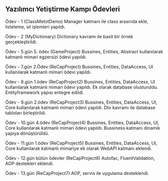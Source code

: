 ## Yazılımcı Yetiştirme Kampı Ödevleri

Ödev - 1 (ClassMetotDemo)
Manager katmanı ile class arasında ekle, listeleme, sil işlemleri yapıldı.

Ödev - 2 (MyDictionary)
Dictionary kavramı ile basit bir örnek gerçekleştirildi.


Ödev - 5.gün 5. ödev (GameProject)
Bussines, Entities, Abstract kullanılarak katmanlı mimari egzersizi ödevi yapıldı.

Ödev - 7.gün 2.Ödev (ReCapProject)
Bussines, Entities, DataAccess, UI kullanılarak katmanlı mimari ödevi yapıldı.

Ödev - 8.gün 1.ödev (ReCapProject2)
Bussines, Entities, DataAccess, UI kullanılarak katmanlı mimari ödevi yapıldı. Ek olarak database olusturuldu. Entityframework yapısı entegre edildi.

Ödev - 9.gün 2.ödev (ReCapProject3)
Bussines, Entities, DataAccess, UI, Core kullanılarak katmanlı mimari ödevi yapıldı. Dto kavramı ile database tabloları birleştirildi. 

Ödev - 10.gün 4.ödev (ReCapProject4)
Bussines, Entities, DataAccess, UI, Core kullanılarak katmanlı mimari ödevi yapıldı. Bussiness katmanı dinamik yapıya dönüştürüldü.

Ödev - 11.gün 1.ödev (ReCapProject5)
Bussines, Entities, DataAccess, UI, Core kullanılarak katmanlı mimariye ek olarak WebAPI katmanı eklendi.

Ödev - 12.gün bütün ödevler (ReCapProject6)
Autofac, FluentValidation, AOP destekleri eklendi.

Ödev - 13.gün  (ReCapProject7)
AOP, servis ile uygulama desteklendi.
